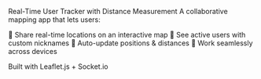 Real-Time User Tracker with Distance Measurement
A collaborative mapping app that lets users:

📍 Share real-time locations on an interactive map
👥 See active users with custom nicknames
🔄 Auto-update positions & distances
📱 Work seamlessly across devices

Built with Leaflet.js + Socket.io
